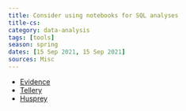 ```yaml
---
title: Consider using notebooks for SQL analyses
title-cs: 
category: data-analysis
tags: [tools]
season: spring
dates: [15 Sep 2021, 15 Sep 2021]
sources: Misc
---
```


- [Evidence](https://www.evidence.dev/)
- [Tellery](https://tellery.io/)
- [Husprey](https://www.husprey.com/)
